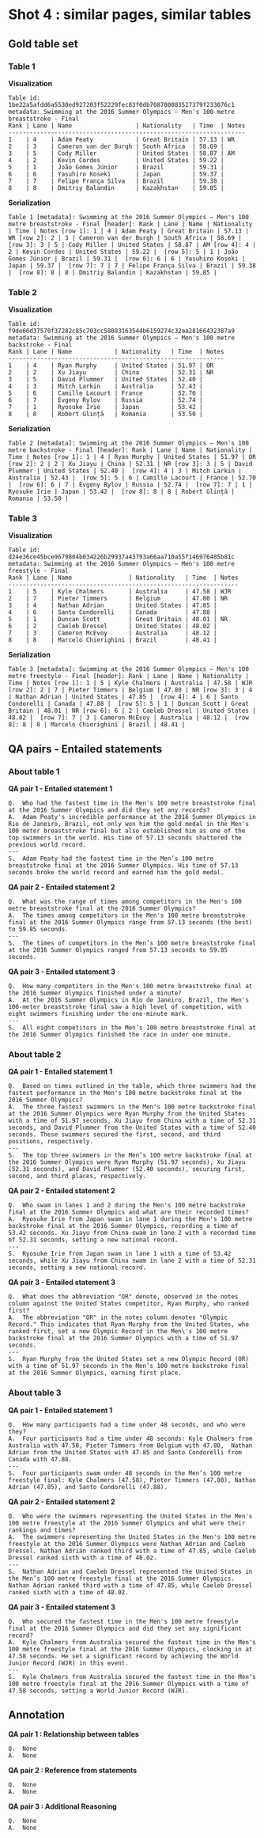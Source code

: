 # Shot 4 : similar pages, similar tables

## Gold table set

### Table 1

**Visualization**

    Table id: 1be22a5afdd6a5530ed927203f52229fec83f0db708700083527379f233076c1
    metadata: Swimming at the 2016 Summer Olympics – Men's 100 metre breaststroke - Final
    Rank | Lane | Name                  | Nationality   | Time  | Notes
    -------------------------------------------------------------------
    1    | 4    | Adam Peaty            | Great Britain | 57.13 | WR   
    2    | 3    | Cameron van der Burgh | South Africa  | 58.69 |      
    3    | 5    | Cody Miller           | United States | 58.87 | AM   
    4    | 2    | Kevin Cordes          | United States | 59.22 |      
    5    | 1    | João Gomes Júnior     | Brazil        | 59.31 |      
    6    | 6    | Yasuhiro Koseki       | Japan         | 59.37 |      
    7    | 7    | Felipe França Silva   | Brazil        | 59.38 |      
    8    | 8    | Dmitriy Balandin      | Kazakhstan    | 59.85 |      

**Serialization**

    Table 1 [metadata]: Swimming at the 2016 Summer Olympics – Men's 100 metre breaststroke - Final [header]: Rank | Lane | Name | Nationality | Time | Notes [row 1]: 1 | 4 | Adam Peaty | Great Britain | 57.13 | WR [row 2]: 2 | 3 | Cameron van der Burgh | South Africa | 58.69 |  [row 3]: 3 | 5 | Cody Miller | United States | 58.87 | AM [row 4]: 4 | 2 | Kevin Cordes | United States | 59.22 |  [row 5]: 5 | 1 | João Gomes Júnior | Brazil | 59.31 |  [row 6]: 6 | 6 | Yasuhiro Koseki | Japan | 59.37 |  [row 7]: 7 | 7 | Felipe França Silva | Brazil | 59.38 |  [row 8]: 8 | 8 | Dmitriy Balandin | Kazakhstan | 59.85 |

### Table 2

**Visualization**

    Table id: f9de66d37570f37282c85c703cc58083163544b6159274c32aa28166432387a9
    metadata: Swimming at the 2016 Summer Olympics – Men's 100 metre backstroke - Final
    Rank | Lane | Name            | Nationality   | Time  | Notes
    -------------------------------------------------------------
    1    | 4    | Ryan Murphy     | United States | 51.97 | OR   
    2    | 2    | Xu Jiayu        | China         | 52.31 | NR   
    3    | 5    | David Plummer   | United States | 52.40 |      
    4    | 3    | Mitch Larkin    | Australia     | 52.43 |      
    5    | 6    | Camille Lacourt | France        | 52.70 |      
    6    | 7    | Evgeny Rylov    | Russia        | 52.74 |      
    7    | 1    | Ryosuke Irie    | Japan         | 53.42 |      
    8    | 8    | Robert Glință   | Romania       | 53.50 |      

**Serialization**

    Table 2 [metadata]: Swimming at the 2016 Summer Olympics – Men's 100 metre backstroke - Final [header]: Rank | Lane | Name | Nationality | Time | Notes [row 1]: 1 | 4 | Ryan Murphy | United States | 51.97 | OR [row 2]: 2 | 2 | Xu Jiayu | China | 52.31 | NR [row 3]: 3 | 5 | David Plummer | United States | 52.40 |  [row 4]: 4 | 3 | Mitch Larkin | Australia | 52.43 |  [row 5]: 5 | 6 | Camille Lacourt | France | 52.70 |  [row 6]: 6 | 7 | Evgeny Rylov | Russia | 52.74 |  [row 7]: 7 | 1 | Ryosuke Irie | Japan | 53.42 |  [row 8]: 8 | 8 | Robert Glință | Romania | 53.50 |

### Table 3

**Visualization**

    Table id: d24e36ce45bce9679804b034226b29937a43793a66aa710a55f146976485b81c
    metadata: Swimming at the 2016 Summer Olympics – Men's 100 metre freestyle - Final
    Rank | Lane | Name                | Nationality   | Time  | Notes
    -----------------------------------------------------------------
    1    | 5    | Kyle Chalmers       | Australia     | 47.58 | WJR  
    2    | 7    | Pieter Timmers      | Belgium       | 47.80 | NR   
    3    | 4    | Nathan Adrian       | United States | 47.85 |      
    4    | 6    | Santo Condorelli    | Canada        | 47.88 |      
    5    | 1    | Duncan Scott        | Great Britain | 48.01 | NR   
    6    | 2    | Caeleb Dressel      | United States | 48.02 |      
    7    | 3    | Cameron McEvoy      | Australia     | 48.12 |      
    8    | 8    | Marcelo Chierighini | Brazil        | 48.41 |      

**Serialization**

    Table 3 [metadata]: Swimming at the 2016 Summer Olympics – Men's 100 metre freestyle - Final [header]: Rank | Lane | Name | Nationality | Time | Notes [row 1]: 1 | 5 | Kyle Chalmers | Australia | 47.58 | WJR [row 2]: 2 | 7 | Pieter Timmers | Belgium | 47.80 | NR [row 3]: 3 | 4 | Nathan Adrian | United States | 47.85 |  [row 4]: 4 | 6 | Santo Condorelli | Canada | 47.88 |  [row 5]: 5 | 1 | Duncan Scott | Great Britain | 48.01 | NR [row 6]: 6 | 2 | Caeleb Dressel | United States | 48.02 |  [row 7]: 7 | 3 | Cameron McEvoy | Australia | 48.12 |  [row 8]: 8 | 8 | Marcelo Chierighini | Brazil | 48.41 |

## QA pairs - Entailed statements

### About table 1

**QA pair 1 - Entailed statement 1**

    Q.  Who had the fastest time in the Men's 100 metre breaststroke final at the 2016 Summer Olympics and did they set any records?
    A.  Adam Peaty's incredible performance at the 2016 Summer Olympics in Rio de Janeiro, Brazil, not only won him the gold medal in the Men's 100 meter breaststroke final but also established him as one of the top swimmers in the world. His time of 57.13 seconds shattered the previous world record.
    ---
    S.  Adam Peaty had the fastest time in the Men’s 100 metre breaststroke final at the 2016 Summer Olympics. His time of 57.13 seconds broke the world record and earned him the gold medal.

**QA pair 2 - Entailed statement 2**

    Q.  What was the range of times among competitors in the Men's 100 metre breaststroke final at the 2016 Summer Olympics?
    A.  The times among competitors in the Men's 100 metre breaststroke final at the 2016 Summer Olympics range from 57.13 seconds (the best) to 59.85 seconds.
    ---
    S.  The times of competitors in the Men’s 100 metre breaststroke final at the 2016 Summer Olympics ranged from 57.13 seconds to 59.85 seconds.

**QA pair 3 - Entailed statement 3**

    Q.  How many competitors in the Men's 100 metre breaststroke final at the 2016 Summer Olympics finished under a minute?
    A.  At the 2016 Summer Olympics in Rio de Janeiro, Brazil, the Men's 100-meter breaststroke final saw a high level of competition, with eight swimmers finishing under the one-minute mark.
    ---
    S.  All eight competitors in the Men’s 100 metre breaststroke final at the 2016 Summer Olympics finished the race in under one minute.

### About table 2

**QA pair 1 - Entailed statement 1**

    Q.  Based on times outlined in the table, which three swimmers had the fastest performance in the Men's 100 metre backstroke final at the 2016 Summer Olympics?
    A.  The three fastest swimmers in the Men's 100 metre backstroke final at the 2016 Summer Olympics were Ryan Murphy from the United States with a time of 51.97 seconds, Xu Jiayu from China with a time of 52.31 seconds, and David Plummer from the United States with a time of 52.40 seconds. These swimmers secured the first, second, and third positions, respectively.
    ---
    S.  The top three swimmers in the Men’s 100 metre backstroke final at the 2016 Summer Olympics were Ryan Murphy (51.97 seconds), Xu Jiayu (52.31 seconds), and David Plummer (52.40 seconds), securing first, second, and third places, respectively.

**QA pair 2 - Entailed statement 2**

    Q.  Who swam in lanes 1 and 2 during the Men's 100 metre backstroke final at the 2016 Summer Olympics and what are their recorded times?
    A.  Ryosuke Irie from Japan swam in lane 1 during the Men's 100 metre backstroke final at the 2016 Summer Olympics, recording a time of 53.42 seconds. Xu Jiayu from China swam in lane 2 with a recorded time of 52.31 seconds, setting a new national record.
    ---
    S.  Ryosuke Irie from Japan swam in lane 1 with a time of 53.42 seconds, while Xu Jiayu from China swam in lane 2 with a time of 52.31 seconds, setting a new national record.

**QA pair 3 - Entailed statement 3**

    Q.  What does the abbreviation "OR" denote, observed in the notes column against the United States competitor, Ryan Murphy, who ranked first?
    A.  The abbreviation "OR" in the notes column denotes "Olympic Record." This indicates that Ryan Murphy from the United States, who ranked first, set a new Olympic Record in the Men\'s 100 metre backstroke final at the 2016 Summer Olympics with a time of 51.97 seconds.
    ---
    S.  Ryan Murphy from the United States set a new Olympic Record (OR) with a time of 51.97 seconds in the Men’s 100 metre backstroke final at the 2016 Summer Olympics, earning first place.

### About table 3

**QA pair 1 - Entailed statement 1**

    Q.  How many participants had a time under 48 seconds, and who were they?
    A.  Four participants had a time under 48 seconds: Kyle Chalmers from Australia with 47.58, Pieter Timmers from Belgium with 47.80,  Nathan Adrian from the United States with 47.85 and Santo Condorelli from Canada with 47.88.
    ---
    S.  Four participants swam under 48 seconds in the Men’s 100 metre freestyle final: Kyle Chalmers (47.58), Pieter Timmers (47.80), Nathan Adrian (47.85), and Santo Condorelli (47.88).

**QA pair 2 - Entailed statement 2**

    Q.  Who were the swimmers representing the United States in the Men's 100 metre freestyle at the 2016 Summer Olympics and what were their rankings and times?
    A.  The swimmers representing the United States in the Men's 100 metre freestyle at the 2016 Summer Olympics were Nathan Adrian and Caeleb Dressel. Nathan Adrian ranked third with a time of 47.85, while Caeleb Dressel ranked sixth with a time of 48.02.
    ---
    S.  Nathan Adrian and Caeleb Dressel represented the United States in the Men’s 100 metre freestyle final at the 2016 Summer Olympics. Nathan Adrian ranked third with a time of 47.85, while Caeleb Dressel ranked sixth with a time of 48.02.

**QA pair 3 - Entailed statement 3**

    Q.  Who secured the fastest time in the Men's 100 metre freestyle final at the 2016 Summer Olympics and did they set any significant record?
    A.  Kyle Chalmers from Australia secured the fastest time in the Men's 100 metre freestyle final at the 2016 Summer Olympics, clocking in at 47.58 seconds. He set a significant record by achieving the World Junior Record (WJR) in this event.
    ---
    S.  Kyle Chalmers from Australia secured the fastest time in the Men’s 100 metre freestyle final at the 2016 Summer Olympics with a time of 47.58 seconds, setting a World Junior Record (WJR).

## Annotation

**QA pair 1 : Relationship between tables**

    Q.  None
    A.  None

**QA pair 2 : Reference from statements**

    Q.  None
    A.  None

**QA pair 3 : Additional Reasoning**

    Q.  None
    A.  None
